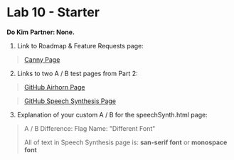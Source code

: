 # Lab 10 - Starter
**Do Kim**
**Partner: None.**


1. Link to Roadmap & Feature Requests page:

> [Canny Page](https://cse110-lab10-dwk002.canny.io)

2. Links to two A / B test pages from Part 2: 

> [GitHub Airhorn Page](https://dwk002.github.io/Lab10_Starter/)

> [GitHub Speech Synthesis Page](https://dwk002.github.io/Lab10_Starter/speechSynth.html)

3. Explanation of your custom A / B for the speechSynth.html page:
> A / B Difference: Flag Name: "Different Font"
> 
> All of text in Speech Synthesis page is: **san-serif font** or **monospace font**


